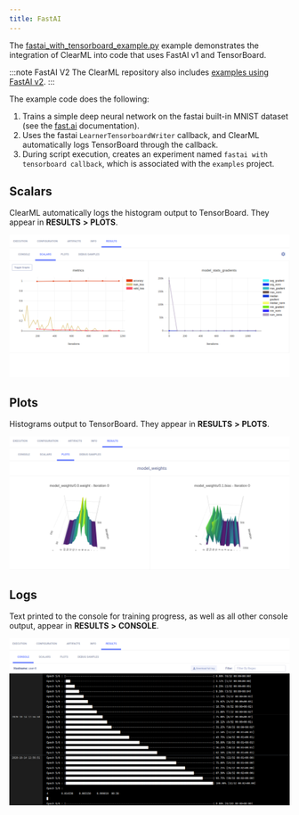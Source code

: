 ```yaml
---
title: FastAI
---
```

The [fastai_with_tensorboard_example.py](https://github.com/allegroai/clearml/blob/master/examples/frameworks/fastai/legacy/fastai_with_tensorboard_example.py) 
example demonstrates the integration of ClearML into code that uses FastAI v1 and TensorBoard. 

:::note FastAI V2
The ClearML repository also includes [examples using FastAI v2](https://github.com/allegroai/clearml/tree/master/examples/frameworks/fastai).
:::


The example code does the following:
1. Trains a simple deep neural network on the fastai built-in MNIST dataset (see the [fast.ai](https://fastai1.fast.ai) documentation).
1. Uses the fastai `LearnerTensorboardWriter` callback, and ClearML automatically logs TensorBoard through the callback. 
1. During script execution, creates an experiment named `fastai with tensorboard callback`, which is associated with the `examples` project.

## Scalars

ClearML automatically logs the histogram output to TensorBoard. They appear in **RESULTS** **>** **PLOTS**.

![image](../../../img/examples_reporting_fastai_01.png)

## Plots

Histograms output to TensorBoard. They appear in **RESULTS** **>** **PLOTS**.

![image](../../../img/examples_reporting_fastai_02.png)

## Logs

Text printed to the console for training progress, as well as all other console output, appear in **RESULTS** **>** **CONSOLE**.

![image](../../../img/examples_reporting_fastai_03.png)
